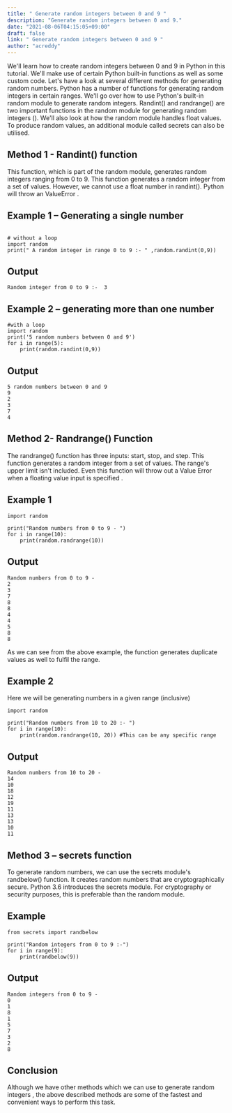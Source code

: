 ```yaml
---
title: " Generate random integers between 0 and 9 "
description: "Generate random integers between 0 and 9."
date: "2021-08-06T04:15:05+09:00"
draft: false
link: " Generate random integers between 0 and 9 "
author: "acreddy"
---
```



We'll learn how to create random integers between 0 and 9 in Python in this tutorial. We'll make use of certain Python built-in functions as well as some custom code. Let's have a look at several different methods for generating random numbers. Python has a number of functions for generating random integers in certain ranges. We'll go over how to use Python's built-in random module to generate random integers. Randint() and randrange() are two important functions in the random module for generating random integers (). We'll also look at how the random module handles float values. To produce random values, an additional module called secrets can also be utilised. 

## Method 1 - Randint() function

This function, which is part of the random module, generates random integers ranging from 0 to 9. This function generates a random integer from a set of values. However, we cannot use a float number in randint(). Python will throw an ValueError .

## Example 1 – Generating a single number

```

# without a loop
import random
print(" A random integer in range 0 to 9 :- " ,random.randint(0,9))

```

## Output

```
Random integer from 0 to 9 :-  3

```

## Example 2 – generating more than one number

```
#with a loop
import random
print('5 random numbers between 0 and 9')
for i in range(5):
	print(random.randint(0,9))
```

## Output

```
5 random numbers between 0 and 9
9
2
3
7
4

```

## Method 2- Randrange() Function 

The randrange() function has three inputs: start, stop, and step. This function generates a random integer from a set of values. The range's upper limit isn't included. Even this function will throw out a Value Error when a floating value input is specified . 

## Example 1

```
import random

print("Random numbers from 0 to 9 - ")
for i in range(10):
    print(random.randrange(10))
```

## Output

```
Random numbers from 0 to 9 - 
2
3
7
8
8
4
4
5
8
8

```

As we can see from the above example, the function generates duplicate values as well to fulfil the range. 

## Example 2 

Here we will be generating numbers in a given range (inclusive)

```
import random

print("Random numbers from 10 to 20 :- ")
for i in range(10):
    print(random.randrange(10, 20)) #This can be any specific range

```
## Output

```
Random numbers from 10 to 20 - 
14
10
18
12
19
11
13
13
10
11

```

## Method 3 – secrets function

To generate random numbers, we can use the secrets module's randbelow() function. It creates random numbers that are cryptographically secure. Python 3.6 introduces the secrets module. For cryptography or security purposes, this is preferable than the random module.

## Example

```
from secrets import randbelow

print("Random integers from 0 to 9 :-")
for i in range(9):
    print(randbelow(9))

```

## Output

```
Random integers from 0 to 9 -
0
1
8
1
5
7
3
2
8

```

## Conclusion

Although we have other methods which we can use to generate random integers , the above described methods are some of the fastest and convenient ways to perform this task.
